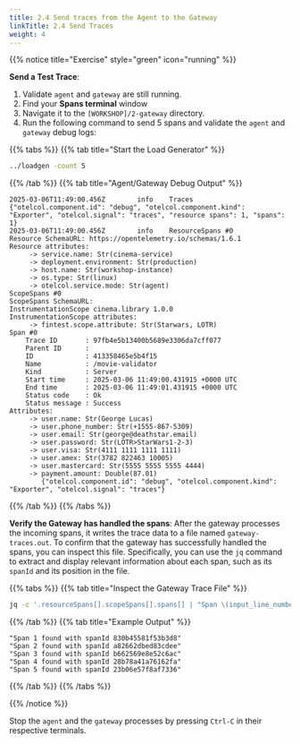 ```yaml
---
title: 2.4 Send traces from the Agent to the Gateway
linkTitle: 2.4 Send Traces
weight: 4
---
```


{{% notice title="Exercise" style="green" icon="running" %}}

**Send a Test Trace**:

1. Validate `agent` and `gateway` are still running.
2. Find your **Spans terminal** window
3. Navigate it to the `[WORKSHOP]/2-gateway` directory.
4. Run the following command to send 5 spans and validate the `agent` and `gateway` debug logs:

{{% tabs %}}
{{% tab title="Start the Load Generator" %}}

```bash
../loadgen -count 5
```

{{% /tab %}}
{{% tab title="Agent/Gateway Debug Output" %}}

```text
2025-03-06T11:49:00.456Z        info    Traces  {"otelcol.component.id": "debug", "otelcol.component.kind": "Exporter", "otelcol.signal": "traces", "resource spans": 1, "spans": 1}
2025-03-06T11:49:00.456Z        info    ResourceSpans #0
Resource SchemaURL: https://opentelemetry.io/schemas/1.6.1
Resource attributes:
     -> service.name: Str(cinema-service)
     -> deployment.environment: Str(production)
     -> host.name: Str(workshop-instance)
     -> os.type: Str(linux)
     -> otelcol.service.mode: Str(agent)
ScopeSpans #0
ScopeSpans SchemaURL:
InstrumentationScope cinema.library 1.0.0
InstrumentationScope attributes:
     -> fintest.scope.attribute: Str(Starwars, LOTR)
Span #0
    Trace ID       : 97fb4e5b13400b5689e3306da7cff077
    Parent ID      :
    ID             : 413358465e5b4f15
    Name           : /movie-validator
    Kind           : Server
    Start time     : 2025-03-06 11:49:00.431915 +0000 UTC
    End time       : 2025-03-06 11:49:01.431915 +0000 UTC
    Status code    : Ok
    Status message : Success
Attributes:
     -> user.name: Str(George Lucas)
     -> user.phone_number: Str(+1555-867-5309)
     -> user.email: Str(george@deathstar.email)
     -> user.password: Str(LOTR>StarWars1-2-3)
     -> user.visa: Str(4111 1111 1111 1111)
     -> user.amex: Str(3782 822463 10005)
     -> user.mastercard: Str(5555 5555 5555 4444)
     -> payment.amount: Double(87.01)
        {"otelcol.component.id": "debug", "otelcol.component.kind": "Exporter", "otelcol.signal": "traces"}
```

{{% /tab %}}
{{% /tabs %}}

**Verify the Gateway has handled the spans**: After the gateway processes the incoming spans, it writes the trace data to a file named `gateway-traces.out`. To confirm that the gateway has successfully handled the spans, you can inspect this file. Specifically, you can use the `jq` command to extract and display relevant information about each span, such as its `spanId` and its position in the file.

{{% tabs %}}
{{% tab title="Inspect the Gateway Trace File" %}}

```bash
jq -c '.resourceSpans[].scopeSpans[].spans[] | "Span \(input_line_number) found with spanId \(.spanId)"' ./gateway-traces.out
```

{{% /tab %}}
{{% tab title="Example Output" %}}

```text
"Span 1 found with spanId 830b45581f53b3d8"
"Span 2 found with spanId a82662dbed83cdee"
"Span 3 found with spanId b662569e8e52c6ac"
"Span 4 found with spanId 28b78a41a76162fa"
"Span 5 found with spanId 23b06e57f8af7336"
```

{{% /tab %}}
{{% /tabs %}}

{{% /notice %}}

Stop the `agent` and the `gateway` processes by pressing `Ctrl-C` in their respective terminals.
